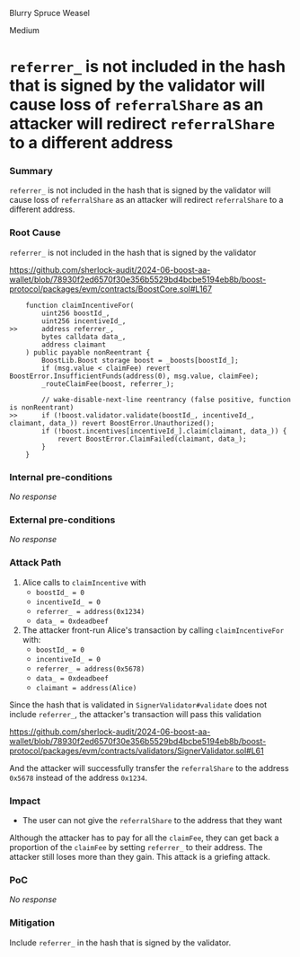 Blurry Spruce Weasel

Medium

# `referrer_` is not included in the hash that is signed by the validator will cause loss of `referralShare` as an attacker will redirect `referralShare` to a different address

### Summary

`referrer_` is not included in the hash that is signed by the validator will cause loss of `referralShare` as an attacker will redirect `referralShare` to a different address.

### Root Cause

`referrer_` is not included in the hash that is signed by the validator

https://github.com/sherlock-audit/2024-06-boost-aa-wallet/blob/78930f2ed6570f30e356b5529bd4bcbe5194eb8b/boost-protocol/packages/evm/contracts/BoostCore.sol#L167

```solidity
    function claimIncentiveFor(
        uint256 boostId_,
        uint256 incentiveId_,
>>      address referrer_,
        bytes calldata data_,
        address claimant
    ) public payable nonReentrant {
        BoostLib.Boost storage boost = _boosts[boostId_];
        if (msg.value < claimFee) revert BoostError.InsufficientFunds(address(0), msg.value, claimFee);
        _routeClaimFee(boost, referrer_);

        // wake-disable-next-line reentrancy (false positive, function is nonReentrant)
>>      if (!boost.validator.validate(boostId_, incentiveId_, claimant, data_)) revert BoostError.Unauthorized();
        if (!boost.incentives[incentiveId_].claim(claimant, data_)) {
            revert BoostError.ClaimFailed(claimant, data_);
        }
    }
```

### Internal pre-conditions

_No response_

### External pre-conditions

_No response_

### Attack Path

1. Alice calls to `claimIncentive` with 
   - `boostId_ = 0`
   - `incentiveId_ = 0`
   - `referrer_ = address(0x1234)`
   - `data_ = 0xdeadbeef`
2. The attacker front-run Alice's transaction by calling `claimIncentiveFor` with:
   - `boostId_ = 0`
   - `incentiveId_ = 0`
   - `referrer_ = address(0x5678)`
   - `data_ = 0xdeadbeef`
   - `claimant = address(Alice)`

Since the hash that is validated in `SignerValidator#validate` does not include `referrer_`, the attacker's transaction will pass this validation

https://github.com/sherlock-audit/2024-06-boost-aa-wallet/blob/78930f2ed6570f30e356b5529bd4bcbe5194eb8b/boost-protocol/packages/evm/contracts/validators/SignerValidator.sol#L61

And the attacker will successfully transfer the `referralShare` to the address `0x5678` instead of the address `0x1234`.

### Impact

- The user can not give the `referralShare` to the address that they want

Although the attacker has to pay for all the `claimFee`, they can get back a proportion of the `claimFee` by setting `referrer_` to their address. The attacker still loses more than they gain. This attack is a griefing attack.

### PoC

_No response_

### Mitigation

Include `referrer_` in the hash that is signed by the validator.
